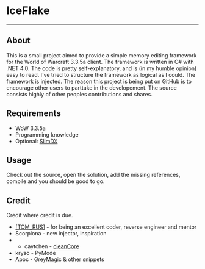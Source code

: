 # IceFlake #
* * *


## About
This is a small project aimed to provide a simple memory editing framework for the World of Warcraft 3.3.5a client. The framework is written in C# with .NET 4.0. The code is pretty self-explanatory, and is (in my humble opinion) easy to read. I've tried to structure the framework as logical as I could. The framework is injected. The reason this project is being put on GitHub is to encourage other users to parttake in the developement. The source consists highly of other peoples contributions and shares.

## Requirements
* WoW 3.3.5a
* Programming knowledge
* Optional: [SlimDX](http://slimdx.org/)

## Usage
Check out the source, open the solution, add the missing references, compile and you should be good to go.

## Credit
Credit where credit is due.

* [[TOM_RUS]](https://github.com/tomrus88) - for being an excellent coder, reverse engineer and mentor
* Scorpiona - new injector, inspiration
* * caytchen - [cleanCore](https://github.com/stschake/cleanCore)
* kryso - PyMode
* Apoc - GreyMagic & other snippets
